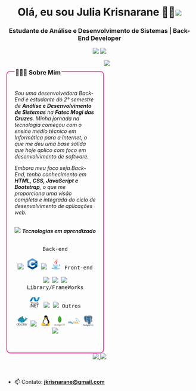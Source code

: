 <h1 align="center">Olá, eu sou Julia Krisnarane 💌🌷<img src="https://media.giphy.com/media/ObNTw8Uzwy6KQ/giphy.gif" width="30px"> </h1>
<h3 align="center">Estudante de Análise e Desenvolvimento de Sistemas | Back-End Developer</h3>

<p align="center">
  <a href="mailto:jkrisnarane@gmail.com"><img src="https://img.shields.io/badge/Email-D14836?style=for-the-badge&logo=gmail&logoColor=white" /></a>
  <a href="https://www.linkedin.com/in/julia-krisnarane-moraes-410417345/" target="_blank"><img src="https://img.shields.io/badge/-LinkedIn-%230077B5?style=for-the-badge&logo=linkedin&logoColor=white" target="_blank"></a>
</p>
<img align= "right" width= "240" src= "https://pa1.narvii.com/6580/8098c6e9207376889eeb0532d9f5a0723c4d73f5_hq.gif"/>


<div align="left">
<fieldset style="border: 2px solid #F82A94; border-radius: 10px; padding: 20px; max-width: 800px;">
  <legend align="left"><h3>👩🏻‍💻 Sobre Mim</h3></legend>

  <em>
Sou uma desenvolvedora Back-End e estudante do 2° semestre de <strong>Análise e Desenvolvimento de Sistemas</strong> na <strong>Fatec Mogi das Cruzes</strong>. Minha jornada na tecnologia começou com o ensino médio técnico em Informática para a Internet, o que me deu uma base sólida que hoje aplico com foco em desenvolvimento de software.</p>
    <p>Embora meu foco seja Back-End, tenho conhecimento em <strong>HTML, CSS, JavaScript e Bootstrap</strong>, o que me proporciona uma visão completa e integrada do ciclo de desenvolvimento de aplicações web.</p>
  </em> 
  <br>
<div align= "center">
  <img src="https://media.giphy.com/media/VgCDAzcKvsR6OM0uWg/giphy.gif" width="50"/> <b><i>Tecnologias em aprendizado</i></b> 
</div>

<br>
  
<p style="display: inline-block;" align="center">
   <kbd>
    <kbd>Back-end</kbd>
    <br>
    <br>
    <img width="30px" src="https://cdn.jsdelivr.net/gh/devicons/devicon@latest/icons/c/c-original.svg" />
    <img width="30px" src="https://raw.githubusercontent.com/devicons/devicon/master/icons/cplusplus/cplusplus-original.svg"/>
    <img width="30px" src="https://cdn.jsdelivr.net/gh/devicons/devicon@latest/icons/csharp/csharp-original.svg"/> 
    <img width="30px" src="https://raw.githubusercontent.com/devicons/devicon/master/icons/java/java-original.svg"/>
  </kbd>
  <kbd>
    <kbd>Front-end</kbd>
    <br>
    <br>
    <img width="30px" src="https://cdn.jsdelivr.net/gh/devicons/devicon/icons/html5/html5-original.svg" /> 
    <img width="30px" src="https://cdn.jsdelivr.net/gh/devicons/devicon/icons/css3/css3-plain.svg" /> 
    <img width="30px" src="https://cdn.jsdelivr.net/gh/devicons/devicon/icons/javascript/javascript-original.svg" />
  </kbd>
  <kbd>
    <kbd>Library/FrameWorks</kbd>
    <br>
    <br>
    <img width="30px" src="https://raw.githubusercontent.com/devicons/devicon/master/icons/dot-net/dot-net-original-wordmark.svg" alt="dotnet"/>
    <img width="30px" src="https://cdn.jsdelivr.net/gh/devicons/devicon@latest/icons/bootstrap/bootstrap-original.svg" /> 
    <img width="30px" src="https://www.vectorlogo.zone/logos/springio/springio-icon.svg" /> 
  </kbd>
  <kbd>
    <kbd>Outros</kbd>
    <br>
    <br>
    <img width="30px" src="https://raw.githubusercontent.com/devicons/devicon/master/icons/docker/docker-original-wordmark.svg"/>
    <img width="30px" src="https://www.vectorlogo.zone/logos/git-scm/git-scm-icon.svg"/> 
    <img width="30px" src="https://raw.githubusercontent.com/devicons/devicon/master/icons/linux/linux-original.svg" />
    <img width="30px" src="https://raw.githubusercontent.com/devicons/devicon/master/icons/mongodb/mongodb-original-wordmark.svg" />
    <img width="30px" src="https://raw.githubusercontent.com/devicons/devicon/master/icons/mysql/mysql-original-wordmark.svg" />
    <img width="30px" src="https://raw.githubusercontent.com/devicons/devicon/master/icons/postgresql/postgresql-original-wordmark.svg" />
  </kbd>
  <br>
  <img src="https://media.giphy.com/media/7j2hfyeVcDtf2/giphy.gif" width="50"/><p align="center">
</div>

<div align="center">
  <a href="https://github.com/krisnarane">
  <img height="180em" src="https://github-readme-stats.vercel.app/api?username=krisnarane&show_icons=true&include_all_commits=true&count_private=true&bg_color=1F1D36&title_color=E94560&text_color=FFE3E3&icon_color=F85AFF&border_color=E94560"/>
  <img height="180em" src="https://github-readme-stats.vercel.app/api/top-langs/?username=krisnarane&layout=compact&langs_count=7&bg_color=1F1D36&title_color=E94560&text_color=FFE3E3&border_color=E94560"/>
  </a>
</div>

<br>
<br>

- 📫 Contato: **jkrisnarane@gmail.com**

<p align="center"> 
